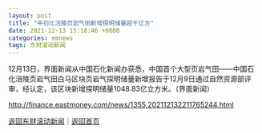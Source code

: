 ```yaml
---
layout: post
title: "中石化涪陵页岩气田新增探明储量超千亿方"
date: 2021-12-13 15:18:46 +0800
categories: emnews
tags: 东财滚动新闻
---
```


12月13日，界面新闻从中国石化新闻办获悉，中国首个大型页岩气田——中国石化涪陵页岩气田白马区块页岩气探明储量新增报告于12月9日通过自然资源部评审，经认定，该区块新增探明储量1048.83亿立方米。（界面新闻）

<http://finance.eastmoney.com/news/1355,202112132211765244.html>

[返回东财滚动新闻](//finews.withounder.com/emnews/)｜[返回首页](//finews.withounder.com/)